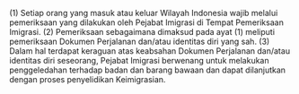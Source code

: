 (1) Setiap orang yang masuk atau keluar Wilayah Indonesia wajib melalui pemeriksaan yang dilakukan oleh Pejabat Imigrasi di Tempat Pemeriksaan Imigrasi.
(2) Pemeriksaan sebagaimana dimaksud pada ayat (1) meliputi pemeriksaan Dokumen Perjalanan dan/atau identitas diri yang sah.
(3) Dalam hal terdapat keraguan atas keabsahan Dokumen Perjalanan dan/atau identitas diri seseorang, Pejabat Imigrasi berwenang untuk melakukan penggeledahan terhadap badan dan barang bawaan dan dapat dilanjutkan dengan proses penyelidikan Keimigrasian.